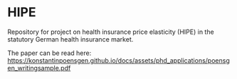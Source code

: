 # HIPE
Repository for project on health insurance price elasticity (HIPE) in the statutory German health insurance market. 

The paper can be read here: https://konstantinpoensgen.github.io/docs/assets/phd_applications/poensgen_writingsample.pdf
